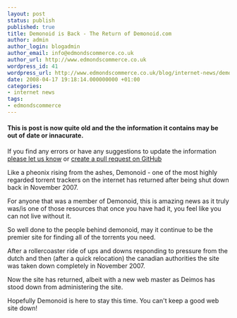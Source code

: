 ```yaml
---
layout: post
status: publish
published: true
title: Demonoid is Back - The Return of Demonoid.com
author: admin
author_login: blogadmin
author_email: info@edmondscommerce.co.uk
author_url: http://www.edmondscommerce.co.uk
wordpress_id: 41
wordpress_url: http://www.edmondscommerce.co.uk/blog/internet-news/demonoid-is-back-the-return-of-demonoidcom/
date: 2008-04-17 19:18:14.000000000 +01:00
categories:
- internet news
tags:
- edmondscommerce
---
```

<div class="oldpost"><h4>This is post is now quite old and the the information it contains may be out of date or innacurate.</h4>
<p>
If you find any errors or have any suggestions to update the information <a href="http://edmondscommerce.github.io/contact-us/index.html">please let us know</a>
or <a href="https://github.com/edmondscommerce/edmondscommerce.github.io">create a pull request on GitHub</a>
</p>
</div>
Like a pheonix rising from the ashes, Demonoid - one of the most highly regarded torrent trackers on the internet has returned after being shut down back in November 2007.

For anyone that was a member of Demonoid, this is amazing news as it truly was/is one of those resources that once you have had it, you feel like you can not live without it.

So well done to the people behind demonoid, may it continue to be the premier site for finding all of the torrents you need.

After a rollercoaster ride of ups and downs responding to pressure from the dutch and then (after a quick relocation) the canadian authorities the site was taken down completely in November 2007.

Now the site has returned, albeit with a new web master as Deimos has stood down from administering the site. 

Hopefully Demonoid is here to stay this time. You can't keep a good web site down!

